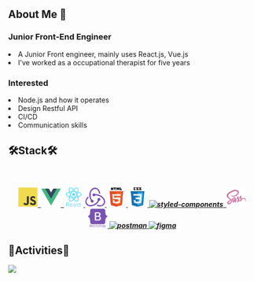 <h2> About Me 👋 </h3>

<h3> Junior Front-End Engineer</h4>
<li>A Junior Front engineer, mainly uses React.js, Vue.js</li>
<li>I've worked as a occupational therapist for five years</li>
<h3> Interested </h3>

<div>
  <li> Node.js and how it operates</li>
  <li> Design Restful API</li>
  <li> CI/CD</li>
  <li> Communication skills</li>
</div>

<h2>🛠Stack🛠</h2>
</br>
<h5 align="center">
  <a href="https://developer.mozilla.org/en-US/docs/Web/JavaScript" target="_blank" rel="noreferrer">
    <img src="https://raw.githubusercontent.com/devicons/devicon/master/icons/javascript/javascript-original.svg" alt="javascript" width="40" height="40"/>
  </a>
   <a href="https://reactjs.org/" target="_blank" rel="noreferrer">
    &nbsp;<img src="https://raw.githubusercontent.com/github/explore/80688e429a7d4ef2fca1e82350fe8e3517d3494d/topics/vue/vue.png" alt="react" width="40" height="40"/>
  </a>
  <a href="https://reactjs.org/" target="_blank" rel="noreferrer">
    &nbsp;<img src="https://raw.githubusercontent.com/devicons/devicon/master/icons/react/react-original-wordmark.svg" alt="react" width="40" height="40"/>
  </a>
  <a href="https://redux.js.org" target="_blank" rel="noreferrer">
    <img src="https://raw.githubusercontent.com/devicons/devicon/master/icons/redux/redux-original.svg" alt="redux" width="40" height="40"/>
  </a>
  <a href="https://www.w3.org/html/" target="_blank" rel="noreferrer">
    <img src="https://raw.githubusercontent.com/devicons/devicon/master/icons/html5/html5-original-wordmark.svg" alt="html5" width="40" height="40"/>
  </a>
  <a href="https://www.w3schools.com/css/" target="_blank" rel="noreferrer">
    <img src="https://raw.githubusercontent.com/devicons/devicon/master/icons/css3/css3-original-wordmark.svg" alt="css3" width="40" height="40"/>
  </a>
  <a href="https://styled-components.com/" target="_blank" rel="noreferrer">
    <img src="https://user-images.githubusercontent.com/75926861/141642328-a43a0bd1-8c34-42ec-9108-87dba5b73b8d.png" alt="styled-components" width="40" height="40"/>
  </a>
  <a href="https://sass-lang.com" target="_blank" rel="noreferrer">
    &nbsp;<img src="https://raw.githubusercontent.com/devicons/devicon/master/icons/sass/sass-original.svg" alt="sass" width="40" height="40"/>
  </a>
  <a href="https://getbootstrap.com" target="_blank" rel="noreferrer">
    <img src="https://raw.githubusercontent.com/devicons/devicon/master/icons/bootstrap/bootstrap-plain-wordmark.svg" alt="bootstrap" width="40" height="40"/>
  </a>
  <a href="https://postman.com" target="_blank" rel="noreferrer">
    <img src="https://www.vectorlogo.zone/logos/getpostman/getpostman-icon.svg" alt="postman" width="40" height="40"/>
  </a>
  <a href="https://www.figma.com/" target="_blank" rel="noreferrer">
    <img src="https://www.vectorlogo.zone/logos/figma/figma-icon.svg" alt="figma" width="40" height="40"/>
  </a>
  
</h5>

<h2>🏇Activities🏇</h2>
<div><img src="https://github-readme-stats.vercel.app/api?username=KangJuO&theme=dracula&show_icons=true"></img></div>

